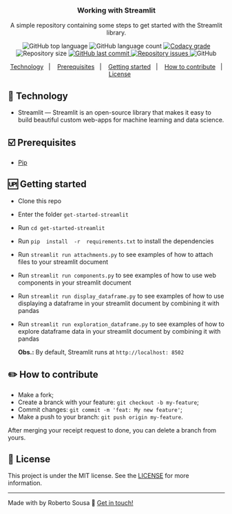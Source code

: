 


<h3 align="center">
	Working with Streamlit
</h3>
<p align="center">
A simple repository containing some steps to get started with the Streamlit library.
</p>
<p align="center">
  <img alt="GitHub top language" src="https://img.shields.io/github/languages/top/robertosousa1/get-started-streamlit.svg">
  
  <img alt="GitHub language count" src="https://img.shields.io/github/languages/count/robertosousa1/get-started-streamlit.svg">
  
  <a href="https://www.codacy.com/app/robertosousa1/get-started-streamlit?utm_source=github.com&amp;utm_medium=referral&amp;utm_content=robertosousa1/get-started-streamlit&amp;utm_campaign=Badge_Grade">
    <img alt="Codacy grade" src="https://img.shields.io/codacy/grade/70c8e79c83b442278f6c276ebf117ae4.svg">
  </a>

  
  <img alt="Repository size" src="https://img.shields.io/github/repo-size/robertosousa1/get-started-streamlit.svg">
  <a href="https://github.com/robertosousa1/get-started-streamlit/commits/master">
    <img alt="GitHub last commit" src="https://img.shields.io/github/last-commit/robertosousa1/get-started-streamlit.svg">
  </a>
  
  <a href="https://github.com/robertosousa1/get-started-streamlit/issues">
    <img alt="Repository issues" src="https://img.shields.io/github/issues/robertosousa1/get-started-streamlit.svg">
  </a>

  <img alt="GitHub" src="https://img.shields.io/github/license/robertosousa1/get-started-streamlit.svg">   
</p>

<p align="center">
<a href="#rocket-technology">Technology</a>&nbsp;&nbsp;&nbsp;|&nbsp;&nbsp;&nbsp;
  <a href="#ballot_box_with_check-prerequisites">Prerequisites</a>&nbsp;&nbsp;&nbsp;|&nbsp;&nbsp;&nbsp;
    <a href="#up-getting-started">Getting started</a>&nbsp;&nbsp;&nbsp;|&nbsp;&nbsp;&nbsp;
  <a href="#pencil2-how-to-contribute">How to contribute</a>&nbsp;&nbsp;&nbsp;|&nbsp;&nbsp;&nbsp;
  <a href="#memo-license">License</a>
</p>

## [](#technology):rocket: Technology
-  Streamlit — Streamlit is an open-source library that makes it easy to build beautiful custom web-apps for machine learning and data science.

## [](#prerequisites):ballot_box_with_check: Prerequisites
-   [Pip](https://pypi.org/project/pip/)

## [](#getting-started):up: Getting started

-   Clone this repo
-  Enter the folder `get-started-streamlit`
-  Run `cd get-started-streamlit`
-  Run `pip  install  -r  requirements.txt` to install the dependencies
-  Run `streamlit run attachments.py` to see examples of how to attach files to your streamlit document
-  Run `streamlit run components.py` to see examples of how to use web components in your streamlit document
-  Run `streamlit run display_dataframe.py` to see examples of how to use displaying a dataframe in your streamlit document by combining it with pandas
-  Run `streamlit run exploration_dataframe.py` to see examples of how to explore dataframe data in your streamlit document by combining it with pandas

	**Obs.:** By default, Streamlit runs at `http://localhost: 8502`
## [](#how-to-contribute):pencil2: How to contribute

-   Make a fork;
-   Create a branck with your feature:  `git checkout -b my-feature`;
-   Commit changes:  `git commit -m 'feat: My new feature'`;
-   Make a push to your branch:  `git push origin my-feature`.

After merging your receipt request to done, you can delete a branch from yours.

## [](#license):memo: License
This project is under the MIT license. See the [LICENSE]([[https://github.com/robertosousa1/get-started-streamlit/blob/master/LICENSE](https://github.com/robertosousa1/get-started-streamlit/blob/master/LICENSE)]) for more information.

----------

Made with by Roberto Sousa  👋  [Get in touch!](https://www.linkedin.com/in/robertosousa01/)
